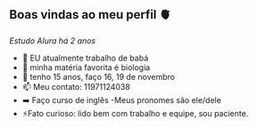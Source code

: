 ## Boas vindas ao meu perfil 🫀
*Estudo Alura há 2 anos*

- 🔭 EU atualmente trabalho de babá 
- 🌱 minha matéria favorita é biologia
- 👯 tenho 15 anos, faço 16, 19 de novembro
- 📫 Meu contato: 11971124038 
- ➡️ Faço curso de inglês 
-Meus pronomes são ele/dele
- ⚡Fato curioso: lido bem com trabalho e equipe, sou paciente.

